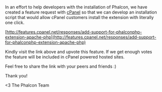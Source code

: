 In an effort to help developers with the installation of Phalcon, we have created a feature request with [cPanel](http://cpanel.net/) so that we can develop an installation script that would allow cPanel customers install the extension with literally one click.

[http://features.cpanel.net/responses/add-support-for-phalconphp-extension-apache-php](http://features.cpanel.net/responses/add-support-for-phalconphp-extension-apache-php)

Kindly visit the link above and upvote this feature. If we get enough votes the feature will be included in cPanel powered hosted sites.

Feel free to share the link with your peers and friends :)

Thank you!


<3 The Phalcon Team
